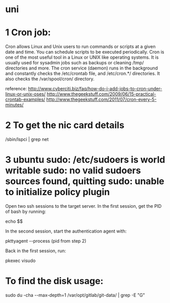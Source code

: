 # uni
# 1 Cron job:
Cron allows Linux and Unix users to run commands or scripts at a given date and time. You can schedule scripts to be executed periodically. Cron is one of the most useful tool in a Linux or UNIX like operating systems. It is usually used for sysadmin jobs such as backups or cleaning /tmp/ directories and more. The cron service (daemon) runs in the background and constantly checks the /etc/crontab file, and /etc/cron.*/ directories. It also checks the /var/spool/cron/ directory.

reference:
http://www.cyberciti.biz/faq/how-do-i-add-jobs-to-cron-under-linux-or-unix-oses/ 
http://www.thegeekstuff.com/2009/06/15-practical-crontab-examples/ 
http://www.thegeekstuff.com/2011/07/cron-every-5-minutes/

# 2 To get the nic card details
  /sbin/lspci | grep net



# 3 ubuntu sudo: /etc/sudoers is world writable sudo: no valid sudoers sources found, quitting sudo: unable to initialize policy plugin

Open two ssh sessions to the target server.
In the first session, get the PID of bash by running:

echo $$

In the second session, start the authentication agent with:

pkttyagent --process (pid from step 2)

Back in the first session, run:

pkexec visudo

# To find the disk usage: 

sudo du -cha --max-depth=1 /var/opt/gitlab/git-data/ | grep -E "G"
